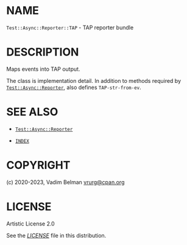 # NAME

`Test::Async::Reporter::TAP` - TAP reporter bundle

# DESCRIPTION

Maps events into TAP output.

The class is implementation detail. In addition to methods required by [`Test::Async::Reporter`](../Reporter.md), also defines `TAP-str-from-ev`.

# SEE ALSO

  - [`Test::Async::Reporter`](../Reporter.md)

  - [`INDEX`](../../../../../INDEX.md)

# COPYRIGHT

(c) 2020-2023, Vadim Belman <vrurg@cpan.org>

# LICENSE

Artistic License 2.0

See the [*LICENSE*](../../../../../LICENSE) file in this distribution.
